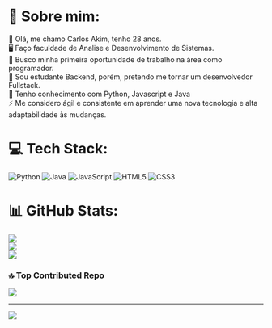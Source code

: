 # 💫 Sobre mim:
🔭 Olá, me chamo Carlos Akim, tenho 28 anos.<br>🖥  Faço faculdade de Analise e Desenvolvimento de Sistemas.<br>🤝 Busco minha primeira oportunidade de trabalho na área como programador.<br>🌱 Sou estudante Backend, porém, pretendo me tornar um desenvolvedor Fullstack.<br>💬 Tenho conhecimento com Python, Javascript e Java<br>⚡ Me considero ágil e consistente em aprender uma nova tecnologia e alta adaptabilidade às mudanças.


# 💻 Tech Stack:
![Python](https://img.shields.io/badge/python-3670A0?style=for-the-badge&logo=python&logoColor=ffdd54) ![Java](https://img.shields.io/badge/Java-ED8B00?style=for-the-badge&logo=openjdk&logoColor=white) ![JavaScript](https://img.shields.io/badge/javascript-%23323330.svg?style=for-the-badge&logo=javascript&logoColor=%23F7DF1E) ![HTML5](https://img.shields.io/badge/html5-%23E34F26.svg?style=for-the-badge&logo=html5&logoColor=white) ![CSS3](https://img.shields.io/badge/css3-%231572B6.svg?style=for-the-badge&logo=css3&logoColor=white) 
# 📊 GitHub Stats:
![](https://github-readme-stats.vercel.app/api?username=CarlosAkim&theme=tokyonight&hide_border=true&include_all_commits=false&count_private=false)<br/>
![](https://github-readme-streak-stats.herokuapp.com/?user=CarlosAkim&theme=tokyonight&hide_border=true)<br/>
![](https://github-readme-stats.vercel.app/api/top-langs/?username=CarlosAkim&theme=tokyonight&hide_border=true&include_all_commits=false&count_private=false&layout=compact)

### 🔝 Top Contributed Repo
![](https://github-contributor-stats.vercel.app/api?username=CarlosAkim&limit=5&theme=dark&combine_all_yearly_contributions=true)

---
[![](https://visitcount.itsvg.in/api?id=CarlosAkim&icon=0&color=0)](https://visitcount.itsvg.in)

<!-- Proudly created with GPRM ( https://gprm.itsvg.in ) -->

